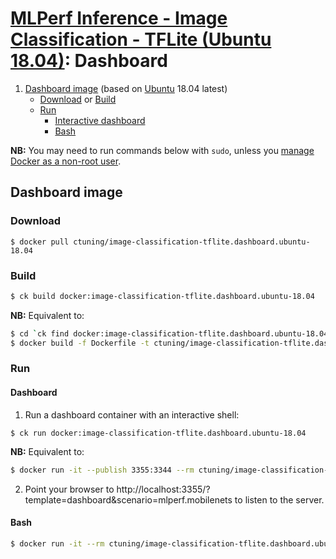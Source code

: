 # [MLPerf Inference - Image Classification - TFLite (Ubuntu 18.04)](https://hub.docker.com/r/ctuning/image-classification-tflite.dashboard.ubuntu-18.04): Dashboard

1. [Dashboard image](#image_dashboard) (based on [Ubuntu](https://hub.docker.com/_/ubuntu/) 18.04 latest)
    - [Download](#image_dashboard_download) or [Build](#image_dashboard_build)
    - [Run](#image_dashboard_run)
        - [Interactive dashboard](#image_dashboard_run_dashboard)
        - [Bash](#image_dashboard_run_bash)

**NB:** You may need to run commands below with `sudo`, unless you
[manage Docker as a non-root user](https://docs.docker.com/install/linux/linux-postinstall/#manage-docker-as-a-non-root-user).

<a name="image_dashboard"></a>
## Dashboard image

<a name="image_dashboard_download"></a>
### Download
```
$ docker pull ctuning/image-classification-tflite.dashboard.ubuntu-18.04
```

<a name="image_dashboard_build"></a>
### Build
```bash
$ ck build docker:image-classification-tflite.dashboard.ubuntu-18.04
```
**NB:** Equivalent to:
```bash
$ cd `ck find docker:image-classification-tflite.dashboard.ubuntu-18.04`
$ docker build -f Dockerfile -t ctuning/image-classification-tflite.dashboard.ubuntu-18.04 .
```


<a name="image_dashboard_run"></a>
### Run

<a name="image_dashboard_run_dashboard"></a>
#### Dashboard
1. Run a dashboard container with an interactive shell:
```
$ ck run docker:image-classification-tflite.dashboard.ubuntu-18.04
```
**NB:** Equivalent to:
```bash
$ docker run -it --publish 3355:3344 --rm ctuning/image-classification-tflite.dashboard.ubuntu-18.04
```

2. Point your browser to http://localhost:3355/?template=dashboard&scenario=mlperf.mobilenets to
listen to the server.

<a name="image_dashboard_run_bash"></a>
#### Bash
```bash
$ docker run -it --rm ctuning/image-classification-tflite.dashboard.ubuntu-18.04 bash
```
